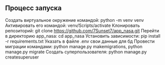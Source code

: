 ## Процесс запуска

Создать виртуальное окружение командой: python -m venv venv
Активировать его командой: venv/Scripts/activate
Клонировать репозиторий: git clone https://github.com/7Sunset7/app_nasa.git
Перейти в директорию app_nasa: cd app_nasa
Установить зависимости: pip install -r requirements.txt
Указать в файле .env свои данные для бд
Провести миграции командами: python manage.py makemigrations, python manage.py migrate
Создать суперпользователя: python manage.py createsuperuser




 
 
